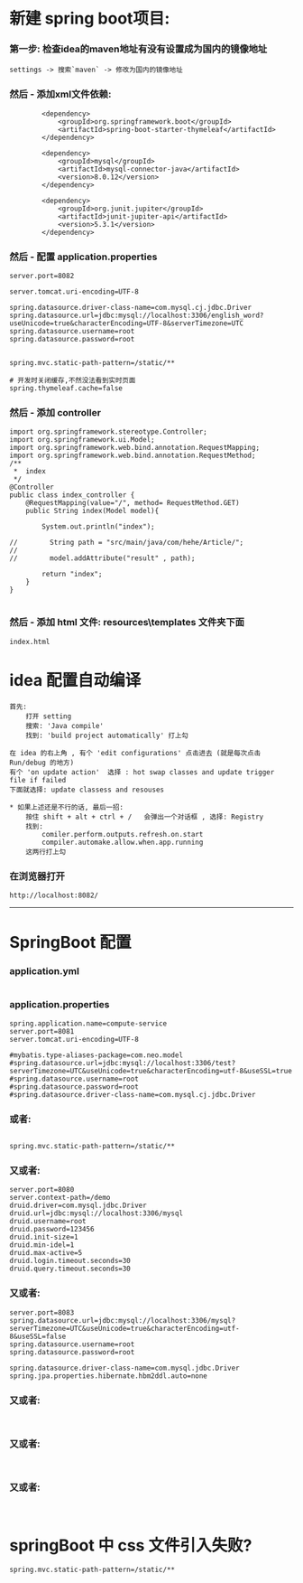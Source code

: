 # 新建 spring boot项目:
### 第一步: 检查idea的maven地址有没有设置成为国内的镜像地址
```  
settings -> 搜索`maven` -> 修改为国内的镜像地址
```


### 然后 - 添加xml文件依赖:
```  	
		<dependency>
            <groupId>org.springframework.boot</groupId>
            <artifactId>spring-boot-starter-thymeleaf</artifactId>
        </dependency>

        <dependency>
            <groupId>mysql</groupId>
            <artifactId>mysql-connector-java</artifactId>
            <version>8.0.12</version>
        </dependency>

        <dependency>
            <groupId>org.junit.jupiter</groupId>
            <artifactId>junit-jupiter-api</artifactId>
            <version>5.3.1</version>
        </dependency>
```

### 然后 - 配置 application.properties
```  
server.port=8082

server.tomcat.uri-encoding=UTF-8

spring.datasource.driver-class-name=com.mysql.cj.jdbc.Driver
spring.datasource.url=jdbc:mysql://localhost:3306/english_word?useUnicode=true&characterEncoding=UTF-8&serverTimezone=UTC
spring.datasource.username=root
spring.datasource.password=root


spring.mvc.static-path-pattern=/static/**

# 开发时关闭缓存,不然没法看到实时页面
spring.thymeleaf.cache=false
```



### 然后 - 添加 controller
```  
import org.springframework.stereotype.Controller;
import org.springframework.ui.Model;
import org.springframework.web.bind.annotation.RequestMapping;
import org.springframework.web.bind.annotation.RequestMethod;
/**
 *  index
 */
@Controller
public class index_controller {
    @RequestMapping(value="/", method= RequestMethod.GET)
    public String index(Model model){

        System.out.println("index");

//        String path = "src/main/java/com/hehe/Article/";
//
//        model.addAttribute("result" , path);

        return "index";
    }
}


```

### 然后 - 添加 html 文件: resources\templates 文件夹下面
```  
index.html
```

# idea 配置自动编译
```  
首先:
	打开 setting 
	搜索: 'Java compile' 
	找到: 'build project automatically' 打上勾

在 idea 的右上角 , 有个 'edit configurations' 点击进去 (就是每次点击 Run/debug 的地方)
有个 'on update action'  选择 : hot swap classes and update trigger file if failed
下面就选择: update classess and resouses

* 如果上述还是不行的话, 最后一招:
	按住 shift + alt + ctrl + /   会弹出一个对话框 , 选择: Registry 
	找到:
		comiler.perform.outputs.refresh.on.start
		compiler.automake.allow.when.app.running
	这两行打上勾

```


### 在浏览器打开
```  
http://localhost:8082/
```





--------------------------------------------------------------------------------------------------------------------

# SpringBoot 配置
### application.yml
```  
```






### application.properties
```  
spring.application.name=compute-service
server.port=8081
server.tomcat.uri-encoding=UTF-8

#mybatis.type-aliases-package=com.neo.model
#spring.datasource.url=jdbc:mysql://localhost:3306/test?serverTimezone=UTC&useUnicode=true&characterEncoding=utf-8&useSSL=true
#spring.datasource.username=root
#spring.datasource.password=root
#spring.datasource.driver-class-name=com.mysql.cj.jdbc.Driver

```

### 或者:
```  

spring.mvc.static-path-pattern=/static/**

```

### 又或者:
```  
server.port=8080
server.context-path=/demo
druid.driver=com.mysql.jdbc.Driver
druid.url=jdbc:mysql://localhost:3306/mysql
druid.username=root
druid.password=123456
druid.init-size=1
druid.min-idel=1
druid.max-active=5
druid.login.timeout.seconds=30
druid.query.timeout.seconds=30

```


### 又或者:
```  
server.port=8083
spring.datasource.url=jdbc:mysql://localhost:3306/mysql?serverTimezone=UTC&useUnicode=true&characterEncoding=utf-8&useSSL=false
spring.datasource.username=root
spring.datasource.password=root

spring.datasource.driver-class-name=com.mysql.jdbc.Driver
spring.jpa.properties.hibernate.hbm2ddl.auto=none

```


### 又或者:
```  


```


### 又或者:
```  


```


### 又或者:
```  


```






# springBoot 中 css 文件引入失败?
```  
spring.mvc.static-path-pattern=/static/**

```


































